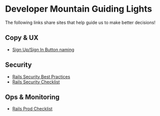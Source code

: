 # Developer Mountain Guiding Lights

The following links share sites that help guide us to make better decisions!


## Copy & UX

- [Sign Up/Sign In Button naming](http://uxmovement.com/buttons/why-sign-up-and-sign-in-button-labels-confuse-users/)


## Security

- [Rails Security Best Practices](https://github.com/ankane/secure_rails)
- [Rails Security Checklist](https://github.com/brunofacca/zen-rails-security-checklist#the-checklist)


## Ops & Monitoring

- [Rails Prod Checklist](https://github.com/ankane/production_rails)
